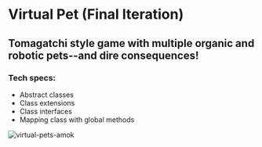 # Virtual Pet (Final Iteration)
## Tomagatchi style game with multiple organic and robotic pets--and dire consequences!
### Tech specs:
<ul>
<li>Abstract classes</li>
<li>Class extensions</li>
<li>Class interfaces</li>
<li>Mapping class with global methods</li>
</ul>

![virtual-pets-amok](https://user-images.githubusercontent.com/28411165/38470251-1720df40-3b2e-11e8-95cf-a429521e13f9.jpg)


